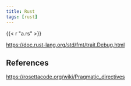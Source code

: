 ```yaml
---
title: Rust
tags: [rust]
---
```


{{< r "a.rs" >}}

<https://doc.rust-lang.org/std/fmt/trait.Debug.html>

## References

<https://rosettacode.org/wiki/Pragmatic_directives>
